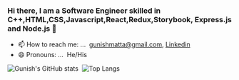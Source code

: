 ### Hi there, I am a Software Engineer skilled in C++,HTML,CSS,Javascript,React,Redux,Storybook, Express.js and Node.js 👋


- 📫 How to reach me: ...                 &nbsp;gunishmatta@gmail.com, [Linkedin](https://www.linkedin.com/in/gunishmatta2/)
- 😄 Pronouns: ...                        &nbsp;He/His

![Gunish's GitHub stats](https://github-readme-stats.vercel.app/api?username=gunishmatta&count_private=true&show_icons=true)&nbsp;&nbsp;![Top Langs](https://github-readme-stats.vercel.app/api/top-langs/?username=gunishmatta)
